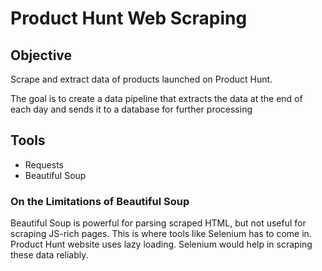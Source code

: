 # Product Hunt Web Scraping

## Objective
Scrape and extract data of products launched on Product Hunt.

The goal is to create a data pipeline that extracts the data at the end of each day and sends it to a database for further processing

## Tools
- Requests
- Beautiful Soup

### On the Limitations of Beautiful Soup
Beautiful Soup is powerful for parsing scraped HTML, but not useful for scraping JS-rich pages. This is where tools like Selenium has to come in. Product Hunt website uses lazy loading. Selenium would help in scraping these data reliably.
